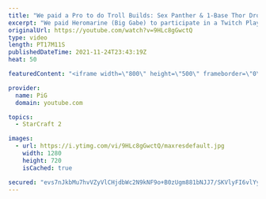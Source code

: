 ```yaml
---
title: "We paid a Pro to do Troll Builds: Sex Panther & 1-Base Thor Drop | Twitch Plays Gabe  - StarCraft 2"
excerpt: "We paid Heromarine (Big Gabe) to participate in a Twitch Plays Gabe segment for PiGFest - and he delivered the Sex Panther build even though he didn't even know what it really was LOL. Also pulled off a fun 1-base Thor drop that was sick!  Heromarine's stream: https://www.twitch.tv/heromarine -- 🐷 Main"
originalUrl: https://youtube.com/watch?v=9HLc8gGwctQ
type: video
length: PT17M11S
publishedDateTime: 2021-11-24T23:43:19Z
heat: 50

featuredContent: "<iframe width=\"800\" height=\"500\" frameborder=\"0\" src=\"https://www.youtube.com/embed/9HLc8gGwctQ\" allow=\"accelerometer; autoplay; encrypted-media; gyroscope; picture-in-picture\" allowfullscreen></iframe>"

provider:
  name: PiG
  domain: youtube.com

topics:
  - StarCraft 2

images:
  - url: https://i.ytimg.com/vi/9HLc8gGwctQ/maxresdefault.jpg
    width: 1280
    height: 720
    isCached: true

secured: "evs7nJkbMu7hvVZyVlCHjdbWc2N9kNF9o+B0zUgm881bNJJ7/SKVlyFI6vlYyw3wX1nPhiXmbKj3e9kVrpyrPRDC62LCUf6WJOtjL5H+GLdEy6e5UUcCAbuVPo4uqjQv3+bz65aFXQ7zIgnsItHrDM7G1jTMFYIm9Stn3ASNUhQ3Tf5dFOOa0SktS0zN4tGVl+tMtfNsn5ilyL3xl7mLDQvvsMohDSc9mNUkYLfXk0dsNruuXXBBW+hz1lUksS00DdbKhnS8oLl/UUQbIANy6oZ0P4qEgHC1BoB7E8TLt44jZDMhofs2AsBAfH/gyINTbPA5tBiEIGgeuDxvoFytUNuQ7xHL8tTgmDLlJMUzxV2jf6i2Dqw2ud9LoVUyZbaU06ns3CjdslGk69+ZOb1D2zGYQL5/F+IHuu88TWczqU4=;CNqeHxyEa0zqhZsKM48+bg=="
---
```


